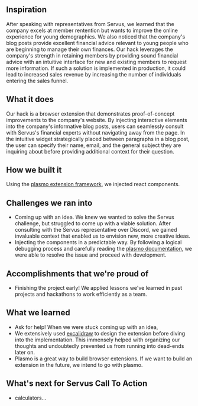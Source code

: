 ## Inspiration

After speaking with representatives from Servus, we learned that the company excels at member rentention but wants to improve the online experience for young demographics.
We also noticed that the company's blog posts provide excellent financial advice relevant to young people who are beginning to manage their own finances.
Our hack leverages the company's strength in retaining members by providing sound financial advice with an intuitive interface for new and existing members to request more information.
If such a solution is implemented in production, it could lead to increased sales revenue by increasing the number of individuals entering the sales funnel.

## What it does

Our hack is a browser extension that demonstrates proof-of-concept improvements to the company's website.
By injecting interactive elements into the company's informative blog posts, users can seamlessly consult with Servus's financial experts without navigating away from the page.
In the intuitive widget strategically placed between paragraphs in a blog post, the user can specify their name, email, and the general subject they are inquiring about before providing additional context for their question.

## How we built it

Using the [plasmo extension framework](https://docs.plasmo.com/framework/content-scripts-ui/life-cycle#terminologies), we injected react components. 

## Challenges we ran into

- Coming up with an idea. We knew we wanted to solve the Servus challenge, but struggled to come up with a viable solution.
After consulting with the Servus representative over Discord, we gained invaluable context that enabled us to envision new, more creative ideas.
- Injecting the components in a predictable way.
By following a logical debugging process and carefully reading the [plasmo documentation](https://docs.plasmo.com/), we were able to resolve the issue and proceed with development.

## Accomplishments that we're proud of

- Finishing the project early!
We applied lessons we've learned in past projects and hackathons to work efficiently as a team.

## What we learned

- Ask for help! When we were stuck coming up with an idea, 
- We extensively used [excalidraw](https://excalidraw.com/) to design the extension before diving into the implementation.
This immensely helped with organizing our thoughts and undoubtedly prevented us from running into dead-ends later on.
- Plasmo is a great way to build browser extensions.
If we want to build an extension in the future, we intend to go with plasmo.

## What's next for Servus Call To Action

- calculators...
